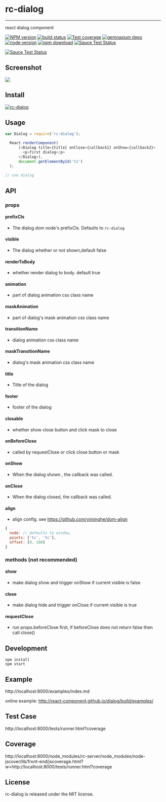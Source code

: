 # rc-dialog
---

react dialog component

[![NPM version][npm-image]][npm-url]
[![build status][travis-image]][travis-url]
[![Test coverage][coveralls-image]][coveralls-url]
[![gemnasium deps][gemnasium-image]][gemnasium-url]
[![node version][node-image]][node-url]
[![npm download][download-image]][download-url]
[![Sauce Test Status](https://saucelabs.com/buildstatus/rc-dialog)](https://saucelabs.com/u/rc-dialog)

[![Sauce Test Status](https://saucelabs.com/browser-matrix/rc-dialog.svg)](https://saucelabs.com/u/rc-dialog)

[npm-image]: http://img.shields.io/npm/v/rc-dialog.svg?style=flat-square
[npm-url]: http://npmjs.org/package/rc-dialog
[travis-image]: https://img.shields.io/travis/react-component/dialog.svg?style=flat-square
[travis-url]: https://travis-ci.org/react-component/dialog
[coveralls-image]: https://img.shields.io/coveralls/react-component/dialog.svg?style=flat-square
[coveralls-url]: https://coveralls.io/r/react-component/dialog?branch=master
[gemnasium-image]: http://img.shields.io/gemnasium/react-component/dialog.svg?style=flat-square
[gemnasium-url]: https://gemnasium.com/react-component/dialog
[node-image]: https://img.shields.io/badge/node.js-%3E=_0.10-green.svg?style=flat-square
[node-url]: http://nodejs.org/download/
[download-image]: https://img.shields.io/npm/dm/rc-dialog.svg?style=flat-square
[download-url]: https://npmjs.org/package/rc-dialog

## Screenshot

<img src="http://gtms04.alicdn.com/tps/i4/TB1dp5lHXXXXXbmXpXXyVug.FXX-664-480.png" />

## Install

[![rc-dialog](https://nodei.co/npm/rc-dialog.png)](https://npmjs.org/package/rc-dialog)

## Usage

```js
var Dialog = require('rc-dialog');

  React.renderComponent(
      (<Dialog title={title} onClose={callback1} onShow={callback2}>
        <p>first dialog</p>
      </Dialog>),
      document.getElementById('t1')
  );
  
// use dialog
```

## API 

### props

#### prefixCls
  * The dialog dom node's prefixCls. Defaults to `rc-dialog`

#### visible 
  * The dialog whether or not shown,default false

#### renderToBody
  * whether render dialog to body. default true

#### animation
  * part of dialog animation css class name

#### maskAnimation
  * part of dialog's mask animation css class name

#### transitionName
  * dialog animation css class name

#### maskTransitionName
  * dialog's mask animation css class name

#### title
  * Title of the dialog

#### footer
  * footer of the dialog

#### closable
  * whether show close button and click mask to close

#### onBeforeClose
  * called by requestClose or click close button or mask

#### onShow 
  * When the dialog shown , the callback was called.

#### onClose 
  * When the dialog closed, the callback was called.

#### align

  * align config. see https://github.com/yiminghe/dom-align

```js
{
  node: // defaults to window,
  points: ['tc', 'tc'],
  offset: [0, 100]
}
```

### methods (not recommended)

#### show
  * make dialog show and trigger onShow if current visible is false

#### close
  * make dialog hide and trigger onClose if current visible is true

#### requestClose
  * run props.beforeClose first, if beforeClose does not return false then call close()

## Development

```
npm install
npm start
```

## Example

http://localhost:8000/examples/index.md

online example: http://react-component.github.io/dialog/build/examples/

## Test Case

http://localhost:8000/tests/runner.html?coverage

## Coverage

http://localhost:8000/node_modules/rc-server/node_modules/node-jscover/lib/front-end/jscoverage.html?w=http://localhost:8000/tests/runner.html?coverage

## License

rc-dialog is released under the MIT license.